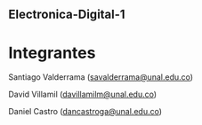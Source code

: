 ## Electronica-Digital-1
# Integrantes 

Santiago Valderrama (savalderrama@unal.edu.co)

David Villamil (davillamilm@unal.edu.co)

Daniel Castro (dancastroga@unal.edu.co)
